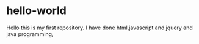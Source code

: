 # hello-world
Hello this is my first repository.
I have done html,javascript and jquery and java programming,
